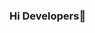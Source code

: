 ### Hi Developers👋
<!--
**Mahesh12-dhanawade/Mahesh12-dhanawade** is a ✨ _special_ ✨ repository because its `README.md` (this file) appears on your GitHub profile.

I am full stack enthusiast. I always have interaction with web devolopement. Currently I am learning the tech stack behind the full stack web devolopement. 

Here are some ideas to get you started:

- 🔭 I’m currently working on ...
- 🌱 I’m currently learning ...
- 👯 I’m looking to collaborate on ...
- 🤔 I’m looking for help with ...
- 💬 Ask me about ...
- 📫 How to reach me: ...
- 😄 Pronouns: ...
- ⚡ Fun fact: ...
-->
